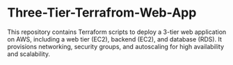 # Three-Tier-Terrafrom-Web-App
This repository contains Terraform scripts to deploy a 3-tier web application on AWS, including a web tier (EC2), backend (EC2), and database (RDS). It provisions networking, security groups, and autoscaling for high availability and scalability. 
